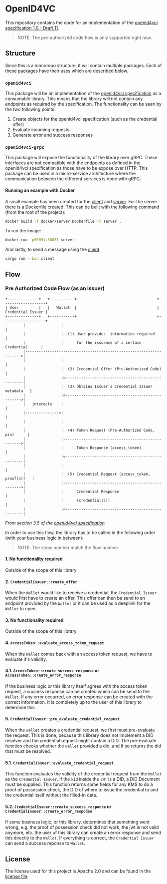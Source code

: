 # OpenID4VC

This repository contains the code for an implementation of the [openid4vci
specification 1.0 - Draft
11](https://openid.net/specs/openid-4-verifiable-credential-issuance-1_0-11.html).

> NOTE: The pre-authorized code flow is only supported right now.

## Structure

Since this is a monorepo structure, it will contain multiple packages. Each of
these packages have their uses which are described below.

### `openid4vci`

This package will be an implementation of the [openid4vci
specification](https://openid.net/specs/openid-4-verifiable-credential-issuance-1_0-11.html)
as a consumable library. This means that the library will not contain any
endpoints as required by the specification. The functionality can be seen by
the two following points:

1. Create objects for the openid4vci specification (such as the credential
offer)
1. Evaluate incoming requests
1. Generate error and success responses

### `openid4vci-grpc`

This package will expose the functionality of the library over gRPC. These
interfaces are not compatible with the endpoints as defined in the openid4vci
specification as those have to be expose over HTTP. This package can be used in
a micro-service architecture where the communication between the different
services is done with gRPC.

#### Running an example with Docker

A small example has been created for the
[client](./crates/openid4vci-grpc/src/client.rs) and
[server](./crates/openid4vci-grpc/src/server.rs). For the server there is a
Dockerfile created. This can be built with the following command (from the root
of the project):

```sh 
docker build -f docker/server.Dockerfile -t server . 
```

To run the image:

```sh 
docker run -p50051:50051 server 
```

And lastly, to send a message using the
[client](./crates/openid4vci-grpc/src/client):

```sh 
cargo run --bin client 
```

## Flow

### Pre Authorized Code Flow (as an issuer)

```ignore
+--------------+   +-----------+                                    +-------------------+
| User         |   |   Wallet  |                                    | Credential Issuer |
+--------------+   +-----------+                                    +-------------------+
        |                |                                                    |
        |                |  (1) User provides  information required           |
        |                |      for the issuance of a certain Credential      |
        |-------------------------------------------------------------------->|
        |                |                                                    |
        |                |  (2) Credential Offer (Pre-Authorized Code)        |
        |                |<---------------------------------------------------|
        |                |  (3) Obtains Issuer's Credential Issuer metadata   |
        |                |<-------------------------------------------------->|
        |   interacts    |                                                    |
        |--------------->|                                                    |
        |                |                                                    |
        |                |  (4) Token Request (Pre-Authorized Code, pin)      |
        |                |--------------------------------------------------->|
        |                |      Token Response (access_token)                 |
        |                |<---------------------------------------------------|
        |                |                                                    |
        |                |  (5) Credential Request (access_token, proof(s))   |
        |                |--------------------------------------------------->|
        |                |      Credential Response                           |
        |                |      (credential(s))                               |
        |                |<---------------------------------------------------|
```

_From section 3.5 of the [openid4vci
specification](https://openid.net/specs/openid-4-verifiable-credential-issuance-1_0-11.html#section-3.5)_

In order to use this flow, the library has to be called in the following order
(with your business logic in between):

> NOTE: The steps number match the flow number

#### 1. No functionality required

Outside of the scope of this library

#### 2. `CredentialIssuer::create_offer`

When the `Wallet` would like to receive a credential, the `Credential Issuer`
would first have to create an offer. This offer can then be send to an endpoint
provided by the `Wallet` or it can be used as a deeplink for the `Wallet` to
open.

#### 3. No functionality required

Outside of the scope of this library

#### 4. `AccessToken::evaluate_access_token_request`

When the `Wallet` comes back with an access token request, we have to evaluate
it's validity.

#### 4.1. `AccessToken::create_success_response` or `AccessToken::create_error_response`

If the business logic or this library itself agrees with the access token
request, a success response can be created which can be send to the `Wallet`.
If any error occurred, an error response can be created with the correct
information. It is completely up to the user of this library to determine this.

#### 5. `CredentialIssuer::pre_evaluate_credential_request`

When the `wallet` creates a credential request, we first must pre-evaluate the
request. This is done, because this library does not implement a DID resolver
and the credential request might contain a DID. The pre-evaluate function
checks whether the `wallet` provided a did, and if so returns the did that must
be resolved.

#### 5.1. `CredentialIssuer::evaluate_credential_request`

This function evaluates the validity of the credential request from the
`Wallet` as the `Credential Issuer`. If the `kid` inside the `JWT` is a DID, a
DID Document must be supplied. This function returns some fields for any KMS to
do a proof of possession check, the DID of where to issue the credential to and
the credential itself without the filled-in data.

#### 5.2. `CredentialIssuer::create_success_response` or `CredentialIssuer::create_error_response`

If some business logic, or this library, determines that something went wrong,
e.g. the proof of possession check did not work, the jwt is not valid anymore,
etc. the user of this library can create an error response and send this
directly to the `Wallet`. If everything is correct, the `Credential Issuer` can
send a success reponse to `Wallet`.

## License

The license used for this project is Apache 2.0 and can be found in the
[license file](./LICENSE).
